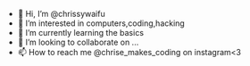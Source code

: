 - 👋 Hi, I’m @chrissywaifu
- 👀 I’m interested in computers,coding,hacking
- 🌱 I’m currently learning the basics
- 💞️ I’m looking to collaborate on ...
- 📫 How to reach me @chrise_makes_coding on instagram<3

<!---
chrissywaifu/chrissywaifu is a ✨ special ✨ repository because its `README.md` (this file) appears on your GitHub profile.
You can click the Preview link to take a look at your changes.
--->
